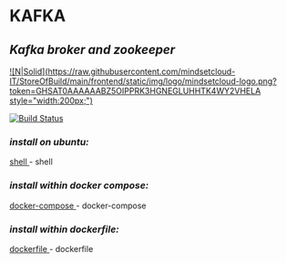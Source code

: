 # KAFKA
## _Kafka broker and zookeeper_

[![N|Solid](https://raw.githubusercontent.com/mindsetcloud-IT/StoreOfBuild/main/frontend/static/img/logo/mindsetcloud-logo.png?token=GHSAT0AAAAAABZ5OIPPRK3HGNEGLUHHTK4WY2VHELA style="width:200px;")](https://mindsetcloud.net)

[![Build Status](https://travis-ci.org/joemccann/dillinger.svg?branch=master)](https://travis-ci.org/joemccann/dillinger)

### _install on ubuntu:_
[ shell ](https://github.com/mindsetcloud/infra-data-engineer/blob/main/docker/kafka/install.sh) - shell

### _install within docker compose:_
[ docker-compose ](https://github.com/mindsetcloud/infra-data-engineer/blob/main/docker/kafka/kafka.yml) - docker-compose

### _install within dockerfile:_
[ dockerfile ](https://github.com/mindsetcloud/infra-data-engineer/blob/main/docker/kafka/Dockerfile) - dockerfile
